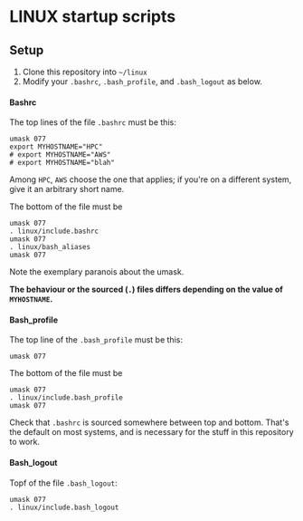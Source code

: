 # LINUX startup scripts

## Setup

1. Clone this repository into `~/linux`
2. Modify your `.bashrc`, `.bash_profile`, and `.bash_logout` as below.

#### Bashrc
The top lines of the file `.bashrc` must be this:

    umask 077
    export MYHOSTNAME="HPC"
    # export MYHOSTNAME="AWS"
    # export MYHOSTNAME="blah"

Among `HPC`, `AWS` choose the one that applies; if you're on a different system, give it an arbitrary short name.

The bottom of the file must be

    umask 077
    . linux/include.bashrc
    umask 077
    . linux/bash_aliases
    umask 077

Note the exemplary paranois about the umask.

**The behaviour or the sourced (`.`) files differs depending on the value of `MYHOSTNAME`.**

#### Bash_profile
The top line of the `.bash_profile` must be this:

    umask 077

The bottom of the file must be

    umask 077
    . linux/include.bash_profile
    umask 077

Check that `.bashrc` is sourced somewhere between top and bottom.  That's the default on most systems, and is necessary for the stuff in this repository to work.

#### Bash_logout
Topf of the file `.bash_logout`:

    umask 077
    . linux/include.bash_logout
